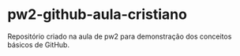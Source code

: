 # pw2-github-aula-cristiano
Repositório criado na aula de pw2 para demonstração dos conceitos básicos de GitHub.

